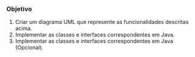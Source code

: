 ### Objetivo
1. Criar um diagrama UML que represente as funcionalidades descritas acima.
2. Implementar as classes e interfaces correspondentes em Java.
2. Implementar as classes e interfaces correspondentes em Java (Opcional).
